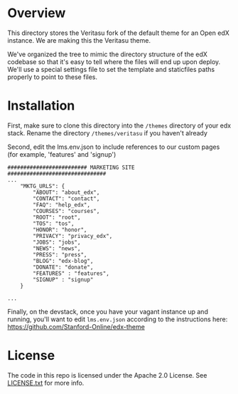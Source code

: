 Overview
========
This directory stores the Veritasu fork of the default theme for an Open edX instance. We are making this the Veritasu theme.

We've organized the tree to mimic the directory structure of the edX
codebase so that it's easy to tell where the files will end up upon
deploy. We'll use a special settings file to set the template and
staticfiles paths properly to point to these files.

Installation
=======
First, make sure to clone this directory into the `/themes` directory of your edx stack. Rename the directory `/themes/veritasu` if you haven't already

Second, edit the lms.env.json to include references to our custom pages (for example, 'features' and 'signup')

```
######################### MARKETING SITE ###############################
...
    "MKTG_URLS": {
        "ABOUT": "about_edx",
        "CONTACT": "contact",
        "FAQ": "help_edx",
        "COURSES": "courses",
        "ROOT": "root",
        "TOS": "tos",
        "HONOR": "honor",
        "PRIVACY": "privacy_edx",
        "JOBS": "jobs",
        "NEWS": "news",
        "PRESS": "press",
        "BLOG": "edx-blog",
        "DONATE": "donate",
        "FEATURES" : "features",
        "SIGNUP" : "signup"
    } 

...
```

Finally, on the devstack, once you have your vagant instance up and running, you'll want to edit `lms.env.json` according to the instructions here: https://github.com/Stanford-Online/edx-theme


License
=======

The code in this repo is licensed under the Apache 2.0 License.
See [LICENSE.txt](LICENSE.txt) for more info.

